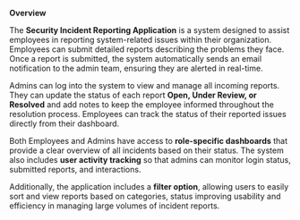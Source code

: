 **Overview**

The **Security Incident Reporting Application** is a system designed to assist employees in reporting system-related issues within their organization. Employees can submit detailed reports describing the problems they face. Once a report is submitted, the system automatically sends an email notification to the admin team, ensuring they are alerted in real-time.

Admins can log into the system to view and manage all incoming reports. They can update the status of each report **Open, Under Review, or Resolved** and add notes to keep the employee informed throughout the resolution process. Employees can track the status of their reported issues directly from their dashboard.

Both Employees and Admins have access to **role-specific dashboards** that provide a clear overview of all incidents based on their status. The system also includes **user activity tracking** so that admins can monitor login status, submitted reports, and interactions.

Additionally, the application includes a **filter option**, allowing users to easily sort and view reports based on categories, status improving usability and efficiency in managing large volumes of incident reports.
